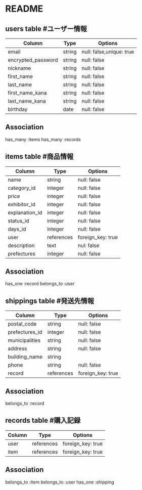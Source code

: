 # README

## users table #ユーザー情報

| Column             | Type                | Options                 |
|--------------------|---------------------|-------------------------|
| email              | string              | null: false,unique: true|
| encrypted_password | string              | null: false             |
| nickname           | string              | null: false             |
| first_name         | string              | null: false             |
| last_name          | string              | null: false             |
| first_name_kana         | string              | null: false             |
| last_name_kana           | string              | null: false             |
| birthday            | date              | null: false



## Association

has_many :items
has_many :records


## items table #商品情報

 Column             | Type                | Options                 |
|-------------------|---------------------|-------------------------|
| name              | string              | null: false             |
| category_id          | integer              | null: false             |
| price             | integer             | null: false             |
| exhibitor_id         | integer              | null: false             |
| explanation_id       | integer             | null: false             |
| status_id            | integer             | null: false             |
| days_id              | integer              | null: false             |
| user              | references           | foreign_key: true       |
| description       | text             | nul: false               
| prefectures       | integer              | null: false             |
## Association


has_one :record
belongs_to :user

## shippings table  #発送先情報

 Column             | Type                | Options                 |
|----------------|---------------------|-------------------------|
| postal_code           | string              | null: false             |
| prefectures_id         | integer              | null: false             |
| municipalities      | string              | null: false             |
| address             | string              | null: false             |
| building_name       | string              |                         |
| phone               | string              | null: false             |
| record              | references          | foreign_key: true       |  

## Association
belongs_to :record


## records table #購入記録

 Column             | Type                | Options                 |
|--------------------|---------------------|-------------------------|
| user        | references              | foreign_key: true             |
| item         | references              | foreign_key: true           |


## Association

belongs_to :item
belongs_to :user
has_one :shipping

